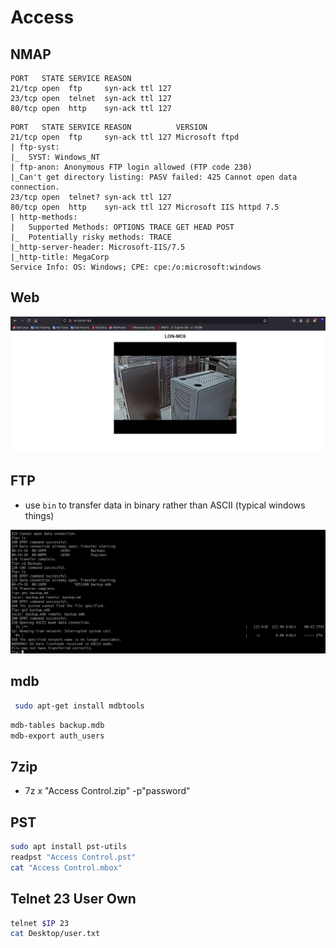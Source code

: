 # Access

## NMAP

```console
PORT   STATE SERVICE REASON
21/tcp open  ftp     syn-ack ttl 127
23/tcp open  telnet  syn-ack ttl 127
80/tcp open  http    syn-ack ttl 127
```

```console
PORT   STATE SERVICE REASON          VERSION
21/tcp open  ftp     syn-ack ttl 127 Microsoft ftpd
| ftp-syst: 
|_  SYST: Windows_NT
| ftp-anon: Anonymous FTP login allowed (FTP code 230)
|_Can't get directory listing: PASV failed: 425 Cannot open data connection.
23/tcp open  telnet? syn-ack ttl 127
80/tcp open  http    syn-ack ttl 127 Microsoft IIS httpd 7.5
| http-methods: 
|   Supported Methods: OPTIONS TRACE GET HEAD POST
|_  Potentially risky methods: TRACE
|_http-server-header: Microsoft-IIS/7.5
|_http-title: MegaCorp
Service Info: OS: Windows; CPE: cpe:/o:microsoft:windows
```

## Web

![Web](./images/Accessed-Web.png)

## FTP

  * use ```bin``` to transfer data in binary rather than ASCII (typical windows things) 


![Web](./images/Access-ftp.png)

## mdb

```bash
 sudo apt-get install mdbtools   
```

```bash
mdb-tables backup.mdb
mdb-export auth_users
```

## 7zip

* 7z x "Access Control.zip" -p"password"

## PST

```bash
sudo apt install pst-utils
readpst "Access Control.pst"
cat "Access Control.mbox"
```

## Telnet 23 User Own

```bash
telnet $IP 23
cat Desktop/user.txt
```
